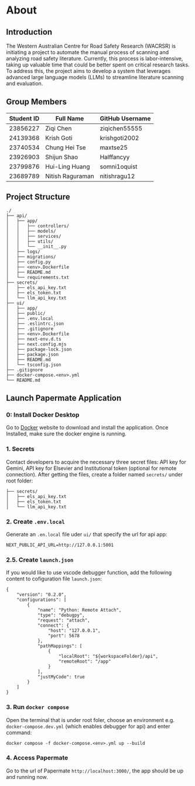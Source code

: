 # About

## Introduction

The Western Australian Centre for Road Safety Research (WACRSR) is initiating a project to automate the manual process of scanning and analyzing road safety literature. Currently, this process is labor-intensive, taking up valuable time that could be better spent on critical research tasks. To address this, the project aims to develop a system that leverages advanced large language models (LLMs) to streamline literature scanning and evaluation.

## Group Members

| Student ID | Full Name        | GitHub Username |
| ---------- | ---------------- | --------------- |
| 23856227   | Ziqi Chen        | ziqichen55555   |
| 24139368   | Krish Goti       | krishgoti2002   |
| 23740534   | Chung Hei Tse    | maxtse25        |
| 23926903   | Shijun Shao      | Halffancyy      |
| 23799876   | Hui-Ling Huang   | somni1oquist    |
| 23689789   | Nitish Raguraman | nitishragu12    |

## Project Structure
```
./
├── api/
│   ├── app/
│   │   ├── controllers/
│   │   ├── models/
│   │   ├── services/
│   │   ├── utils/
│   │   └── __init__.py
│   ├── logs/
│   ├── migrations/
│   ├── config.py
│   ├── <env>.Dockerfile
│   ├── README.md
│   └── requirements.txt
├── secrets/
│   ├── els_api_key.txt
│   ├── els_token.txt
│   └── llm_api_key.txt
├── ui/
│   ├── app/
│   ├── public/
│   ├── .env.local
│   ├── .eslintrc.json
│   ├── .gitignore
│   ├── <env>.Dockerfile
│   ├── next-env.d.ts
│   ├── next.config.mjs
│   ├── package-lock.json
│   ├── package.json
│   ├── README.md
│   └── tsconfig.json
├── .gitignore
├── docker-compose.<env>.yml
└── README.md
```

## Launch Papermate Application

### 0: Install Docker Desktop
Go to [Docker](https://www.docker.com/products/docker-desktop/) website to download and install the application. Once Installed, make sure the docker engine is running.

### 1. Secrets
Contact developers to acquire the necessary three secret files: API key for Gemini, API key for Elsevier and Institutional token (optional for remote connection).
After getting the files, create a folder named `secrets/` under root folder:
```
├── secrets/
│   ├── els_api_key.txt
│   ├── els_token.txt
│   └── llm_api_key.txt
```

### 2. Create `.env.local`
Generate an `.en.local` file uder `ui/` that specify the url for api app:
```
NEXT_PUBLIC_API_URL=http://127.0.0.1:5001
```

### 2.5. Create `launch.json`
If you would like to use vscode debugger function, add the following content to cofiguration file `launch.json`:
```
{
    "version": "0.2.0",
    "configurations": [
        {
            "name": "Python: Remote Attach",
            "type": "debugpy",
            "request": "attach",
            "connect": {
                "host": "127.0.0.1",
                "port": 5678
            },
            "pathMappings": [
                {
                    "localRoot": "${workspaceFolder}/api",
                    "remoteRoot": "/app"
                }
            ],
            "justMyCode": true
        }
    ]
}
```

### 3. Run `docker compose`
Open the terminal that is under root foler, choose an environment e.g. `docker-compose.dev.yml` (which enables debugger for api) and enter command:
```
docker compose -f docker-compose.<env>.yml up --build
```

### 4. Access Papermate
Go to the url of Papermate `http://localhost:3000/`, the app should be up and running now.